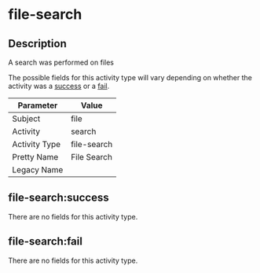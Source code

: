 file-search
===========

Description
-----------
A search was performed on files

The possible fields for this activity type will vary depending on whether the activity was a [success](#file-searchsuccess) or a [fail](#file-searchfail).

| Parameter     | Value       |
| ------------- | ----------- |
| Subject       | file        |
| Activity      | search      |
| Activity Type | file-search |
| Pretty Name   | File Search |
| Legacy Name   |             |

file-search:success
-------------------

There are no fields for this activity type.


file-search:fail
----------------

There are no fields for this activity type.
